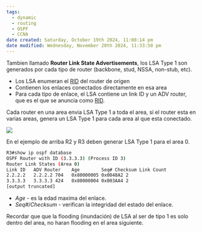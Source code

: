```yaml
---
tags:
  - dynamic
  - routing
  - OSPF
  - CCNA
date created: Saturday, October 19th 2024, 11:08:14 pm
date modified: Wednesday, November 20th 2024, 11:33:50 pm
---
```

Tambien llamado **Router Link State Advertisements**, los LSA Type 1 son generados por cada tipo de router (backbone, stud, NSSA, non-stub, etc). 
- Los LSA enumeran el [RID](RID.md) del router de origen
- Contienen los enlaces conectados directamente en esa area
- Para cada tipo de enlace, el LSA contiene un link ID y un ADV router, que es el que se anuncia como [RID](RID.md). 

Cada router en una area envia LSA Type 1 a toda el area, si el router esta en varias areas, genera un LSA Type 1 para cada area al que esta conectado. 

![](16-6-scaled%201.jpg)

En el ejemplo de arriba R2 y R3 deben generar LSA Type 1 para el area 0.

``` bash
R3#show ip ospf database
OSPF Router with ID (3.3.3.3) (Process ID 3)
Router Link States (Area 0)
Link ID   ADV Router    Age        Seq# Checksum Link Count
2.2.2.2   2.2.2.2 704   0x80000005 0x0048A2 2
3.3.3.3   3.3.3.3 424   0x80000004 0x003AA4 2
[output truncated]
```

- _Age_ -  es la edad maxima del enlace. 
- _Seq#_/_Checksum_ - verifican la integridad del estado del enlace. 

Recordar que que la flooding (inundación) de LSA al ser de tipo 1 es solo dentro del area, no haran flooding en el area siguiente. 